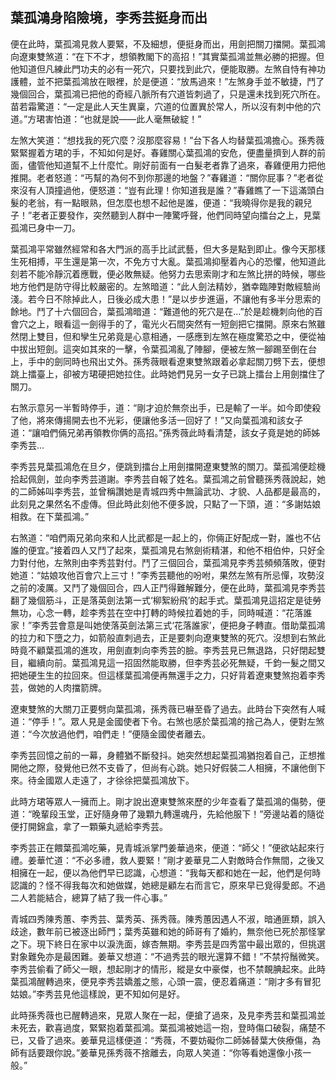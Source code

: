 葉孤鴻身陷險境，李秀芸挺身而出
------------------------------

便在此時，葉孤鴻見救人要緊，不及細想，便挺身而出，用劍把關刀擋開。葉孤鴻向遼東雙煞道：“在下不才，想領教閣下的高招！”其實葉孤鴻並無必勝的把握。但他知道但凡練此門功夫的必有一死穴，只要找到此穴，便能取勝。左煞自恃有神功護體，並不把葉孤鴻放在眼裡，於是便道：“放馬過來！”左煞身手並不敏捷，鬥了幾個回合，葉孤鴻已把他的奇經八脈所有穴道皆刺過了，只是還未找到死穴所在。苗若霜驚道：“一定是此人天生異稟，穴道的位置異於常人，所以沒有刺中他的穴道。”方珺害怕道：“也就是說——此人毫無破綻！”

左煞大笑道：“想找我的死穴麼？沒那麼容易！”台下各人均替葉孤鴻擔心。孫秀薇緊緊握着方珺的手，不知如何是好。春雞關心葉孤鴻的安危，便盡量擠到人群的前面，儘管他知道幫不上什麼忙。剛好前面有一白髮老者靠了過來，春雞便用力把他推開。老者怒道：“丐幫的為何不到你那邊的地盤？”春雞道：“關你屁事？”老者從來沒有人頂撞過他，便怒道：“豈有此理！你知道我是誰？”春雞瞧了一下這滿頭白髮的老翁，有一點眼熟，但怎麼也想不起他是誰，便道：“我曉得你是我的親兒子！”老者正要發作，突然聽到人群中一陣驚呼聲，他們同時望向擂台之上，見葉孤鴻已身中一刀。

葉孤鴻平常雖然經常和各大門派的高手比試武藝，但大多是點到即止。像今天那樣生死相搏，平生還是第一次，不免方寸大亂。葉孤鴻抑壓着內心的恐懼，他知道此刻若不能冷靜沉着應戰，便必敗無疑。他努力去思索剛才和左煞比拼的時候，哪些地方他們是防守得比較嚴密的。左煞暗道：“此人劍法精妙，猶幸臨陣對敵經驗尚淺。若今日不除掉此人，日後必成大患！”是以步步進逼，不讓他有多半分思索的餘地。鬥了十六個回合，葉孤鴻暗道：“難道他的死穴是在...”於是趁機刺向他的百會穴之上，眼看這一劍得手的了，電光火石間突然有一短劍把它擋開。原來右煞雖然閉上雙目，但和孿生兄弟竟是心意相通，一感應到左煞在極度驚恐之中，便從袖中拔出短劍。這突如其來的一擊，令葉孤鴻亂了陣腳，便被左煞一腳踢至倒在台上，手中的劍同時也飛出丈外。孫秀薇眼看遼東雙煞跟着必拿起關刀劈下去，便想跳上擂臺上，卻被方珺硬把她拉住。此時她們見另一女子已跳上擂台上用劍擋住了關刀。

右煞示意另一半暫時停手，道：“剛才迫於無奈出手，已是輸了一半。如今即使殺了他，將來傳揚開去也不光彩，便讓他多活一回好了！”又向葉孤鴻和該女子道：“讓咱們倆兄弟再領教你俩的高招。”孫秀薇此時看清楚，該女子竟是她的師姊李秀芸...

李秀芸見葉孤鴻危在旦夕，便跳到擂台上用劍擋開遼東雙煞的關刀。葉孤鴻便趁機拾起佩劍，並向李秀芸道謝。李秀芸自報了姓名。葉孤鴻之前曾聽孫秀薇說起，她的二師姊叫李秀芸，並曾稱讚她是青城四秀中無論武功、才貌、人品都是最高的，此刻見之果然名不虛傳。但此時此刻他不便多說，只點了一下頭，道：“多謝姑娘相救。在下葉孤鴻。”

右煞道：“咱們兩兄弟向來和人比武都是一起上的，你倆正好配成一對，誰也不佔誰的便宜。”接着四人又鬥了起來，葉孤鴻見右煞劍術精湛，和他不相伯仲，只好全力對付他，左煞則由李秀芸對付。鬥了三個回合，葉孤鴻見李秀芸頻頻落敗，便對她道：“姑娘攻他百會穴上三寸！”李秀芸聽他的吩咐，果然左煞有所忌憚，攻勢沒之前的凌厲。又鬥了幾個回合，四人正鬥得難解難分，便在此時，葉孤鴻見李秀芸翻了幾個筋斗，正是落英劍法第一式‘柳絮紛飛’的起手式。葉孤鴻見這招定是徒勞無功，心念一轉，趁李秀芸在空中打轉的時候拉着她的手，同時喊道：“花落誰家！”李秀芸會意是叫她使落英劍法第三式‘花落誰家’，便把身子轉直。借助葉孤鴻的拉力和下墮之力，如箭般直刺過去，正是要刺向遼東雙煞的死穴。沒想到右煞此時竟不顧葉孤鴻的進攻，用劍直刺向李秀芸的臉。李秀芸見已無退路，只好閉起雙目，繼續向前。葉孤鴻見這一招固然能取勝，但李秀芸必死無疑，千鈞一髮之間又把她硬生生的拉回來。但這樣葉孤鴻便再無還手之力，只好背着遼東雙煞抱着李秀芸，做她的人肉擋箭牌。

遼東雙煞的大關刀正要劈向葉孤鴻，孫秀薇已嚇至昏了過去。此時台下突然有人喊道：“停手！”。眾人見是金國使者下令。右煞也感於葉孤鴻的捨己為人，便對左煞道：“今次放過他們，咱們走！”便隨金國使者離去。

李秀芸回憶之前的一幕，身體猶不斷發抖。她突然想起葉孤鴻猶抱着自己，正想推開他之際，發覺他已然不支昏了，但尚有心跳。她只好假裝二人相擁，不讓他倒下來。待金國眾人走遠了，才徐徐把葉孤鴻放下。

此時方珺等眾人一擁而上。剛才說出遼東雙煞來歷的少年查看了葉孤鴻的傷勢，便道：“晚輩段玉堂，正好隨身帶了幾顆九轉還魂丹，先給他服下！”旁邊站着的隨從便打開錦盒，拿了一顆藥丸遞給李秀芸。

李秀芸正在餵葉孤鴻吃藥，見青城派掌門姜華過來，便道：“師父！”便欲站起來行禮。姜華忙道：“不必多禮，救人要緊！”剛才姜華見二人對敵時合作無間，之後又相擁在一起，便以為他們早已認識，心想道：“我每天都和她在一起，他們是何時認識的？怪不得我每次和她做媒，她總是顧左右而言它，原來早已覓得愛郎。不過二人若能結合，總算了結了我一件心事。”

青城四秀陳秀蕙、李秀芸、葉秀英、孫秀薇。陳秀蕙因遇人不淑，暗通匪類，誤入歧途，數年前已被逐出師門；葉秀英雖和她的師哥有了婚約，無奈他已死於那怪掌之下。現下終日在家中以淚洗面，嫁杏無期。李秀芸是四秀當中最出眾的，但挑選對象難免亦是最困難。姜華又想道：“不過秀芸的眼光還算不錯！”不禁捋鬚微笑。李秀芸偷看了師父一眼，想起剛才的情形，縱是女中豪傑，也不禁靦腆起來。此時葉孤鴻醒轉過來，便見李秀芸嬌羞之態，心頭一震，便忍着痛道：“剛才多有冒犯姑娘。”李秀芸見他這樣說，更不知如何是好。

此時孫秀薇也已醒轉過來，見眾人聚在一起，便搶了過來，及見李秀芸和葉孤鴻並未死去，歡喜過度，緊緊抱着葉孤鴻。葉孤鴻被她這一抱，登時傷口破裂，痛楚不已，又昏了過來。姜華見這樣便道：“秀薇，不要妨礙你二師姊替葉大俠療傷，為師有話要跟你說。”姜華見孫秀薇不捨離去，向眾人笑道：“你等看她還像小孩一般。”

